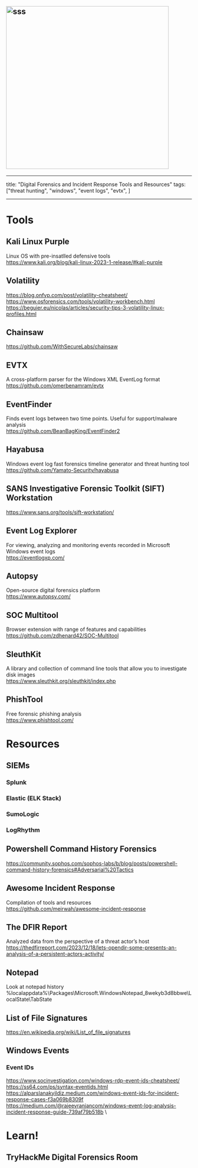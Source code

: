 ## <img width="441" alt="sss" src="placeholder" />

---

title: "Digital Forensics and Incident Response Tools and Resources"
tags: ["threat hunting", "windows", "event logs", "evtx", ]

---

# Tools

## Kali Linux Purple

Linux OS with pre-insatlled defensive tools \
https://www.kali.org/blog/kali-linux-2023-1-release/#kali-purple

## Volatility

https://blog.onfvp.com/post/volatility-cheatsheet/ \
https://www.osforensics.com/tools/volatility-workbench.html \
https://beguier.eu/nicolas/articles/security-tips-3-volatility-linux-profiles.html

## Chainsaw

https://github.com/WithSecureLabs/chainsaw

## EVTX

A cross-platform parser for the Windows XML EventLog format \
https://github.com/omerbenamram/evtx

## EventFinder

Finds event logs between two time points. Useful for support/malware analysis \
https://github.com/BeanBagKing/EventFinder2

## Hayabusa

Windows event log fast forensics timeline generator and threat hunting tool \
https://github.com/Yamato-Security/hayabusa

## SANS Investigative Forensic Toolkit (SIFT) Workstation

https://www.sans.org/tools/sift-workstation/

## Event Log Explorer

For viewing, analyzing and monitoring events recorded in Microsoft Windows event logs \
https://eventlogxp.com/

## Autopsy

Open-source digital forensics platform \
https://www.autopsy.com/

## SOC Multitool

Browser extension with range of features and capabilities \
https://github.com/zdhenard42/SOC-Multitool

## SleuthKit

A library and collection of command line tools that allow you to investigate disk images \
https://www.sleuthkit.org/sleuthkit/index.php

## PhishTool

Free forensic phishing analysis \
https://www.phishtool.com/

# Resources

## SIEMs

### Splunk

### Elastic (ELK Stack)

### SumoLogic

### LogRhythm

## Powershell Command History Forensics

https://community.sophos.com/sophos-labs/b/blog/posts/powershell-command-history-forensics#Adversarial%20Tactics

## Awesome Incident Response

Compilation of tools and resources \
https://github.com/meirwah/awesome-incident-response

## The DFIR Report

Analyzed data from the perspective of a threat actor’s host \
https://thedfirreport.com/2023/12/18/lets-opendir-some-presents-an-analysis-of-a-persistent-actors-activity/

## Notepad

Look at notepad history \
%localappdata%\Packages\Microsoft.WindowsNotepad_8wekyb3d8bbwe\LocalState\TabState

## List of File Signatures

https://en.wikipedia.org/wiki/List_of_file_signatures

## Windows Events

### Event IDs

https://www.socinvestigation.com/windows-rdp-event-ids-cheatsheet/ \
https://ss64.com/ps/syntax-eventids.html \
https://alparslanakyildiz.medium.com/windows-event-ids-for-incident-response-cases-f3a069b8309f \
https://medium.com/@rajeevranjancom/windows-event-log-analysis-incident-response-guide-739af79b518b \

# Learn!

## TryHackMe Digital Forensics Room
